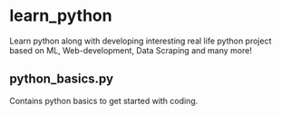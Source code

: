 # learn_python
Learn python along with developing interesting real life python project based on ML, Web-development, Data Scraping and many more!

## python_basics.py
Contains python basics to get started with coding.
